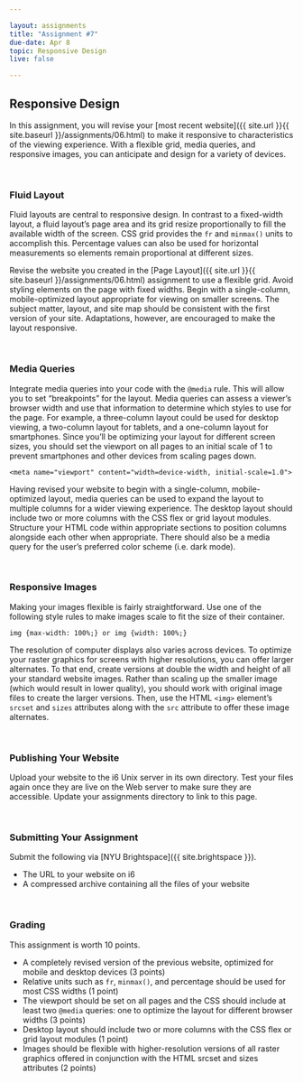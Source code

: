 ```yaml
---

layout: assignments
title: "Assignment #7"
due-date: Apr 8
topic: Responsive Design
live: false

---
```

## Responsive Design
In this assignment, you will revise your [most recent website]({{ site.url }}{{ site.baseurl }}/assignments/06.html) to make it responsive to characteristics of the viewing experience. With a flexible grid, media queries, and responsive images, you can anticipate and design for a variety of devices.

<div class="section-break"><br></div>

### Fluid Layout
Fluid layouts are central to responsive design. In contrast to a fixed-width layout, a fluid layout’s page area and its grid resize proportionally to fill the available width of the screen. CSS grid provides the `fr` and `minmax()` units to accomplish this. Percentage values can also be used for horizontal measurements so elements remain proportional at different sizes.

Revise the website you created in the [Page Layout]({{ site.url }}{{ site.baseurl }}/assignments/06.html) assignment to use a flexible grid. Avoid styling elements on the page with fixed widths. Begin with a single-column, mobile-optimized layout appropriate for viewing on smaller screens. The subject matter, layout, and site map should be consistent with the first version of your site. Adaptations, however, are encouraged to make the layout responsive.

<div class="section-break"><br></div>

### Media Queries
Integrate media queries into your code with the `@media` rule. This will allow you to set “breakpoints” for the layout. Media queries can assess a viewer’s browser width and use that information to determine which styles to use for the page. For example, a three-column layout could be used for desktop viewing, a two-column layout for tablets, and a one-column layout for smartphones. Since you’ll be optimizing your layout for different screen sizes, you should set the viewport on all pages to an initial scale of 1 to prevent smartphones and other devices from scaling pages down.

`<meta name="viewport" content="width=device-width, initial-scale=1.0">`

Having revised your website to begin with a single-column, mobile-optimized layout, media queries can be used to expand the layout to multiple columns for a wider viewing experience. The desktop layout should include two or more columns with the CSS flex or grid layout modules. Structure your HTML code within appropriate sections to position columns alongside each other when appropriate. There should also be a media query for the user’s preferred color scheme (i.e. dark mode).

<div class="section-break"><br></div>

### Responsive Images
Making your images flexible is fairly straightforward. Use one of the following style rules to make images scale to fit the size of their container.

`img {max-width: 100%;} or img {width: 100%;}`

The resolution of computer displays also varies across devices. To optimize your raster graphics for screens with higher resolutions, you can offer larger alternates. To that end, create versions at double the width and height of all your standard website images. Rather than scaling up the smaller image (which would result in lower quality), you should work with original image files to create the larger versions. Then, use the HTML `<img>` element’s `srcset` and `sizes` attributes along with the `src` attribute to offer these image alternates.

<div class="section-break"><br></div>

### Publishing Your Website
Upload your website to the i6 Unix server in its own directory. Test your files again once they are live on the Web server to make sure they are accessible. Update your assignments directory to link to this page.

<div class="section-break"><br></div>

### Submitting Your Assignment
Submit the following via [NYU Brightspace]({{ site.brightspace }}).

- The URL to your website on i6
- A compressed archive containing all the files of your website

<div class="section-break"><br></div>

### Grading
This assignment is worth 10 points.

- A completely revised version of the previous website, optimized for mobile and desktop devices (3 points)
- Relative units such as `fr`, `minmax()`, and percentage should be used for most CSS widths (1 point)
- The viewport should be set on all pages and the CSS should include at least two `@media` queries: one to optimize the layout for different browser widths (3 points)
- Desktop layout should include two or more columns with the CSS flex or grid layout modules (1 point)
- Images should be flexible with higher-resolution versions of all raster graphics offered in conjunction with the HTML srcset and sizes attributes (2 points)